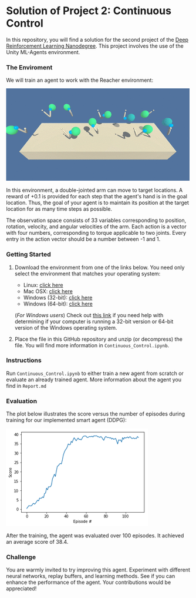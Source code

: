 [//]: # (Image References)

<!-- [image1]: https://user-images.githubusercontent.com/10624937/42135619-d90f2f28-7d12-11e8-8823-82b970a54d7e.gif "Trained Agent" -->

# Solution of Project 2: Continuous Control

In this repository, you will find a solution for the second project of the [Deep Reinforcement Learning Nanodegree](https://www.udacity.com/course/deep-reinforcement-learning-nanodegree--nd893). This project involves the use of the Unity ML-Agents environment.

### The Enviroment

We will train an agent to work with the Reacher environment:

![Trained Agent](reacher.gif)

In this environment, a double-jointed arm can move to target locations. A reward of +0.1 is provided for each step that the agent's hand is in the goal location. Thus, the goal of your agent is to maintain its position at the target location for as many time steps as possible.

The observation space consists of 33 variables corresponding to position, rotation, velocity, and angular velocities of the arm. Each action is a vector with four numbers, corresponding to torque applicable to two joints. Every entry in the action vector should be a number between -1 and 1.

### Getting Started

1. Download the environment from one of the links below.  You need only select the environment that matches your operating system:
    - Linux: [click here](https://s3-us-west-1.amazonaws.com/udacity-drlnd/P2/Reacher/Reacher_Linux.zip)
    - Mac OSX: [click here](https://s3-us-west-1.amazonaws.com/udacity-drlnd/P2/Reacher/Reacher.app.zip)
    - Windows (32-bit): [click here](https://s3-us-west-1.amazonaws.com/udacity-drlnd/P2/Reacher/Reacher_Windows_x86.zip)
    - Windows (64-bit): [click here](https://s3-us-west-1.amazonaws.com/udacity-drlnd/P2/Reacher/Reacher_Windows_x86_64.zip)
    
    (_For Windows users_) Check out [this link](https://support.microsoft.com/en-us/help/827218/how-to-determine-whether-a-computer-is-running-a-32-bit-version-or-64) if you need help with determining if your computer is running a 32-bit version or 64-bit version of the Windows operating system.



2. Place the file in this GitHub repository and unzip (or decompress) the file. You will find more information in `Continuous_Control.ipynb`.

### Instructions

Run `Continuous_Control.ipynb` to either train a new agent from scratch or evaluate an already trained agent. More information about the agent you find in `Report.md`


### Evaluation

The plot below illustrates the score versus the number of episodes during training for our implemented smart agent (DDPG):


![Learning curve](./training.png)

After the training, the agent was evaluated over 100 episodes. It achieved an average score of 38.4.

### Challenge

You are warmly invited to try improving this agent. Experiment with different neural networks, replay buffers, and learning methods. See if you can enhance the performance of the agent. Your contributions would be appreciated!


